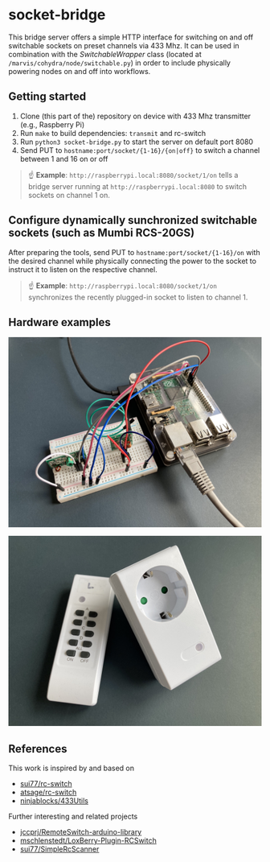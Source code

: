 # socket-bridge

This bridge server offers a simple HTTP interface for switching on and off switchable sockets on preset channels via 433 Mhz. It can be used in combination with the *SwitchableWrapper* class (located at `/marvis/cohydra/node/switchable.py`) in order to include physically powering nodes on and off into workflows.

## Getting started

1. Clone (this part of the) repository on device with 433 Mhz transmitter (e.g., Raspberry Pi)
2. Run `make` to build dependencies: `transmit` and rc-switch
3. Run `python3 socket-bridge.py` to start the server on default port 8080
4. Send PUT to `hostname:port/socket/{1-16}/{on|off}` to switch a channel between 1 and 16 on or off

> :point_up: **Example**: `http://raspberrypi.local:8080/socket/1/on` tells a bridge server running at `http://raspberrypi.local:8080` to switch sockets on channel 1 on.

## Configure dynamically sunchronized switchable sockets (such as Mumbi RCS-20GS)

After preparing the tools, send PUT to `hostname:port/socket/{1-16}/on` with the desired channel while physically connecting the power to the socket to instruct it to listen on the respective channel.

> :point_up: **Example**: `http://raspberrypi.local:8080/socket/1/on` synchronizes the recently plugged-in socket to listen to channel 1.

## Hardware examples

![rasperry pi](rpi.jpg "Raspberri Pi as example bridge hardware")

![socket](socket.jpg "Example socket of type Mumbi RCS-20GS with standard remote")

## References

This work is inspired by and based on

- [sui77/rc-switch](https://github.com/sui77/rc-switch)
- [atsage/rc-switch](https://github.com/atsage/rc-switch)
- [ninjablocks/433Utils](https://github.com/ninjablocks/433Utils)

Further interesting and related projects

- [jccprj/RemoteSwitch-arduino-library](https://github.com/jccprj/RemoteSwitch-arduino-library)
- [mschlenstedt/LoxBerry-Plugin-RCSwitch](https://github.com/mschlenstedt/LoxBerry-Plugin-RCSwitch)
- [sui77/SimpleRcScanner](https://github.com/sui77/SimpleRcScanner)
